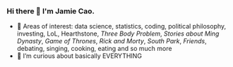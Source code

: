 ### Hi there 👋 I'm Jamie Cao.

- 🔭 Areas of interest: data science, statistics, coding, political philosophy, investing, LoL, Hearthstone, *Three Body Problem*, *Stories about Ming Dynasty*, *Game of Thrones*, *Rick and Morty*, *South Park*, *Friends*, debating, singing, cooking, eating and so much more
- 🌱 I’m curious about basically EVERYTHING

